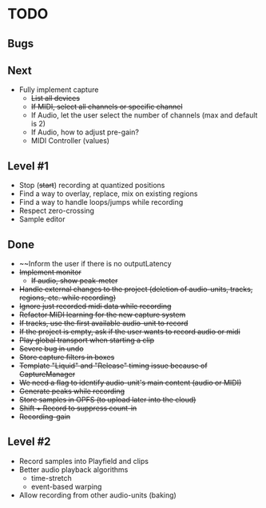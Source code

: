 # TODO

## Bugs

## Next

* Fully implement capture
    * ~~List all devices~~
    * ~~If MIDI, select all channels or specific channel~~
    * If Audio, let the user select the number of channels (max and default is 2)
    * If Audio, how to adjust pre-gain?
    * MIDI Controller (values)

## Level #1

* Stop (~~start~~) recording at quantized positions
* Find a way to overlay, replace, mix on existing regions
* Find a way to handle loops/jumps while recording
* Respect zero-crossing
* Sample editor

## Done

* ~~Inform the user if there is no outputLatency
* ~~Implement monitor~~
    * ~~If audio, show peak-meter~~
* ~~Handle external changes to the project (deletion of audio-units, tracks, regions, etc. while recording)~~
* ~~Ignore just recorded midi data while recording~~
* ~~Refactor MIDI learning for the new capture system~~
* ~~If tracks, use the first available audio-unit to record~~
* ~~If the project is empty, ask if the user wants to record audio or midi~~
* ~~Play global transport when starting a clip~~
* ~~Severe bug in undo~~
* ~~Store capture filters in boxes~~
* ~~Template "Liquid" and "Release" timing issue because of CaptureManager~~
* ~~We need a flag to identify audio-unit's main content (audio or MIDI)~~
* ~~Generate peaks while recording~~
* ~~Store samples in OPFS (to upload later into the cloud)~~
* ~~Shift + Record to suppress count-in~~
* ~~Recording-gain~~

## Level #2

* Record samples into Playfield and clips
* Better audio playback algorithms
    * time-stretch
    * event-based warping
* Allow recording from other audio-units (baking)